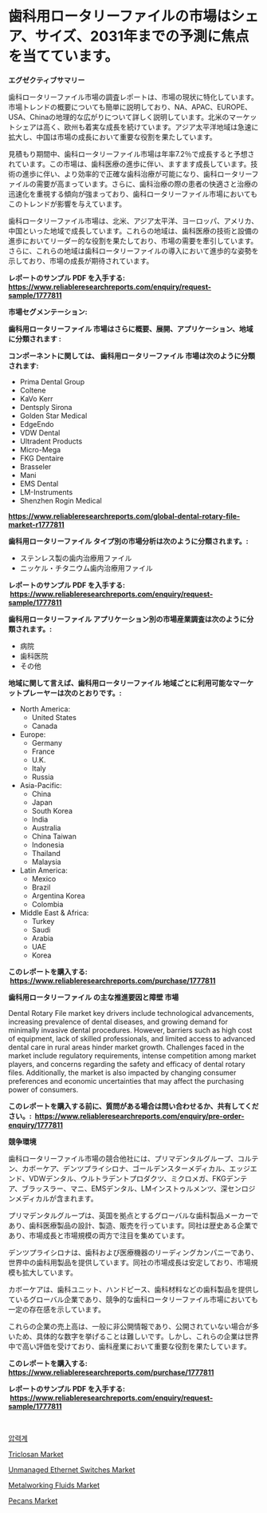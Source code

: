 <p><h1>歯科用ロータリーファイルの市場はシェア、サイズ、2031年までの予測に焦点を当てています。</h1></p><p><strong>エグゼクティブサマリー</strong></p>
<p><p>歯科ロータリーファイル市場の調査レポートは、市場の現状に特化しています。市場トレンドの概要についても簡単に説明しており、NA、APAC、EUROPE、USA、Chinaの地理的な広がりについて詳しく説明しています。北米のマーケットシェアは高く、欧州も着実な成長を続けています。アジア太平洋地域は急速に拡大し、中国は市場の成長において重要な役割を果たしています。</p><p>見積もり期間中、歯科ロータリーファイル市場は年率7.2％で成長すると予想されています。この市場は、歯科医療の進歩に伴い、ますます成長しています。技術の進歩に伴い、より効率的で正確な歯科治療が可能になり、歯科ロータリーファイルの需要が高まっています。さらに、歯科治療の際の患者の快適さと治療の迅速化を重視する傾向が強まっており、歯科ロータリーファイル市場においてもこのトレンドが影響を与えています。</p><p>歯科ロータリーファイル市場は、北米、アジア太平洋、ヨーロッパ、アメリカ、中国といった地域で成長しています。これらの地域は、歯科医療の技術と設備の進歩においてリーダー的な役割を果たしており、市場の需要を牽引しています。さらに、これらの地域は歯科ロータリーファイルの導入において進歩的な姿勢を示しており、市場の成長が期待されています。</p></p>
<p><strong>レポートのサンプル PDF を入手する: <a href="https://www.reliableresearchreports.com/enquiry/request-sample/1777811">https://www.reliableresearchreports.com/enquiry/request-sample/1777811</a></strong></p>
<p><strong>市場セグメンテーション:</strong></p>
<p><strong> 歯科用ロータリーファイル 市場はさらに概要、展開、アプリケーション、地域に分類されます :</strong></p>
<p><strong>コンポーネントに関しては、 歯科用ロータリーファイル 市場は次のように分類されます: &nbsp;</strong></p>
<p><ul><li>Prima Dental Group</li><li>Coltene</li><li>KaVo Kerr</li><li>Dentsply Sirona</li><li>Golden Star Medical</li><li>EdgeEndo</li><li>VDW Dental</li><li>Ultradent Products</li><li>Micro-Mega</li><li>FKG Dentaire</li><li>Brasseler</li><li>Mani</li><li>EMS Dental</li><li>LM-Instruments</li><li>Shenzhen Rogin Medical</li></ul></p>
<p><strong><a href="https://www.reliableresearchreports.com/global-dental-rotary-file-market-r1777811">https://www.reliableresearchreports.com/global-dental-rotary-file-market-r1777811</a></strong></p>
<p><strong> 歯科用ロータリーファイル タイプ別の市場分析は次のように分類されます。:</strong></p>
<p><ul><li>ステンレス製の歯内治療用ファイル</li><li>ニッケル・チタニウム歯内治療用ファイル</li></ul></p>
<p><strong>レポートのサンプル PDF を入手する: &nbsp;<a href="https://www.reliableresearchreports.com/enquiry/request-sample/1777811">https://www.reliableresearchreports.com/enquiry/request-sample/1777811</a></strong></p>
<p><strong> 歯科用ロータリーファイル アプリケーション別の市場産業調査は次のように分類されます。:</strong></p>
<p><ul><li>病院</li><li>歯科医院</li><li>その他</li></ul></p>
<p><strong>地域に関して言えば、歯科用ロータリーファイル 地域ごとに利用可能なマーケットプレーヤーは次のとおりです。:</strong></p>
<p><ul>
    <li>
        North America:
        <ul>
            <li>United States</li>
            <li>Canada</li>
        </ul>
    </li>
    <li>
        Europe:
        <ul>
            <li>Germany</li>
            <li>France</li>
            <li>U.K.</li>
            <li>Italy</li>
            <li>Russia</li>
        </ul>
    </li>
    <li>
        Asia-Pacific:
        <ul>
            <li>China</li>
            <li>Japan</li>
            <li>South Korea</li>
            <li>India</li>
            <li>Australia</li>
            <li>China Taiwan</li>
            <li>Indonesia</li>
            <li>Thailand</li>
            <li>Malaysia</li>
        </ul>
    </li>
    <li>
        Latin America:
        <ul>
            <li>Mexico</li>
            <li>Brazil</li>
            <li>Argentina Korea</li>
            <li>Colombia</li>
        </ul>
    </li>
    <li>
        Middle East & Africa:
        <ul>
            <li>Turkey</li>
            <li>Saudi</li>
            <li>Arabia</li>
            <li>UAE</li>
            <li>Korea</li>
        </ul>
    </li>
    </ul></p>
<p><strong>このレポートを購入する: &nbsp;<a href="https://www.reliableresearchreports.com/purchase/1777811">https://www.reliableresearchreports.com/purchase/1777811</a></strong></p>
<p><strong>歯科用ロータリーファイル の主な推進要因と障壁 市場</strong></p>
<p><p>Dental Rotary File market key drivers include technological advancements, increasing prevalence of dental diseases, and growing demand for minimally invasive dental procedures. However, barriers such as high cost of equipment, lack of skilled professionals, and limited access to advanced dental care in rural areas hinder market growth. Challenges faced in the market include regulatory requirements, intense competition among market players, and concerns regarding the safety and efficacy of dental rotary files. Additionally, the market is also impacted by changing consumer preferences and economic uncertainties that may affect the purchasing power of consumers.</p></p>
<p><strong>このレポートを購入する前に、質問がある場合は問い合わせるか、共有してください。:&nbsp; <a href="https://www.reliableresearchreports.com/enquiry/pre-order-enquiry/1777811">https://www.reliableresearchreports.com/enquiry/pre-order-enquiry/1777811</a></strong></p>
<p><strong>競争環境</strong></p>
<p><p>歯科ロータリーファイル市場の競合他社には、プリマデンタルグループ、コルテン、カボーケア、デンツプライシロナ、ゴールデンスターメディカル、エッジエンド、VDWデンタル、ウルトラデントプロダクツ、ミクロメガ、FKGデンテア、ブラッスラー、マニ、EMSデンタル、LMインストゥルメンツ、深センロジンメディカルが含まれます。 </p><p>プリマデンタルグループは、英国を拠点とするグローバルな歯科製品メーカーであり、歯科医療製品の設計、製造、販売を行っています。同社は歴史ある企業であり、市場成長と市場規模の両方で注目を集めています。 </p><p>デンツプライシロナは、歯科および医療機器のリーディングカンパニーであり、世界中の歯科用製品を提供しています。同社の市場成長は安定しており、市場規模も拡大しています。 </p><p>カボーケアは、歯科ユニット、ハンドピース、歯科材料などの歯科製品を提供しているグローバル企業であり、競争的な歯科ロータリーファイル市場においても一定の存在感を示しています。 </p><p>これらの企業の売上高は、一般に非公開情報であり、公開されていない場合が多いため、具体的な数字を挙げることは難しいです。しかし、これらの企業は世界中で高い評価を受けており、歯科産業において重要な役割を果たしています。</p></p>
<p><strong>このレポートを購入する: &nbsp; <a href="https://www.reliableresearchreports.com/purchase/1777811">https://www.reliableresearchreports.com/purchase/1777811</a></strong></p>
<p><strong>レポートのサンプル PDF を入手する: &nbsp;<a href="https://www.reliableresearchreports.com/enquiry/request-sample/1777811">https://www.reliableresearchreports.com/enquiry/request-sample/1777811</a></strong><strong></strong></p>
<p>&nbsp;</p>
<p><p><a href="https://github.com/Maeennan456456/Market-Research-Report-List-1/blob/main/703972623940.md">압력계</a></p><p><a href="https://issuu.com/reportprime-2/docs/triclosan-market-size-2030.pptx">Triclosan Market</a></p><p><a href="https://zircon-bluebell-299.notion.site/Analyzing-Unmanaged-Ethernet-Switches-Market-Global-Industry-Perspective-and-Forecast-2024-to-2031-910a0969589d4b8db306420371b1933d">Unmanaged Ethernet Switches Market</a></p><p><a href="https://issuu.com/reportprime-2/docs/metalworking-fluids-market-size-2030.pptx">Metalworking Fluids Market</a></p><p><a href="https://github.com/johnbach50/Market-Research-Report-List-2/blob/main/pecans-market.md">Pecans Market</a></p></p>